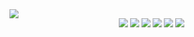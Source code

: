 <img src="https://capsule-render.vercel.app/api?type=wave&color=timeAuto&height=300&section=header&text=BeMySelf%20&fontSize=90" />
<div align="center">
  <img src="https://img.shields.io/badge/HTML-E34F26?style=?style=flat-square&logo=HTML&logoColor=black"/>
  <img src="https://img.shields.io/badge/CSS-1572B6?style=?style=flat-square&logo=CSS&logoColor=black"/>
  <img src="https://img.shields.io/badge/JavaScript-E34F26?style=?style=flat-square&logo=HTML&logoColor=black"/>
  <img src="https://img.shields.io/badge/ReactJS-1572B6?style=?style=flat-square&logo=CSS&logoColor=black"/>
  <img src="https://img.shields.io/badge/Python-1572B6?style=?style=flat-square&logo=CSS&logoColor=black"/>
  <img src="https://img.shields.io/badge/MySQL-1572B6?style=?style=flat-square&logo=CSS&logoColor=black"/>
</div>
